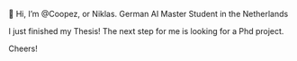 👋 Hi, I’m @Coopez,
   or Niklas. German AI Master Student in the Netherlands

  I just finished my Thesis! The next step for me is looking for a Phd project.
  
  Cheers!
